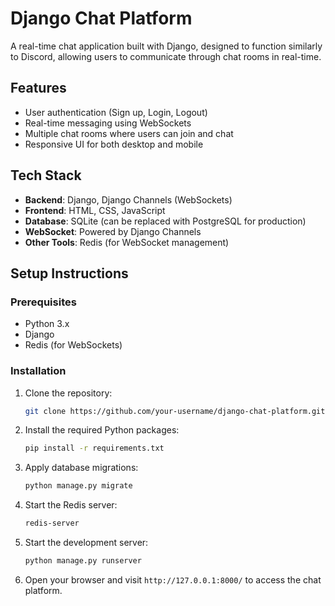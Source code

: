 # Django Chat Platform

A real-time chat application built with Django, designed to function similarly to Discord, allowing users to communicate through chat rooms in real-time.

## Features

- User authentication (Sign up, Login, Logout)
- Real-time messaging using WebSockets
- Multiple chat rooms where users can join and chat
- Responsive UI for both desktop and mobile

## Tech Stack

- **Backend**: Django, Django Channels (WebSockets)
- **Frontend**: HTML, CSS, JavaScript
- **Database**: SQLite (can be replaced with PostgreSQL for production)
- **WebSocket**: Powered by Django Channels
- **Other Tools**: Redis (for WebSocket management)

## Setup Instructions

### Prerequisites

- Python 3.x
- Django
- Redis (for WebSockets)

### Installation

1. Clone the repository:

    ```bash
    git clone https://github.com/your-username/django-chat-platform.git
    ```

2. Install the required Python packages:

    ```bash
    pip install -r requirements.txt
    ```

3. Apply database migrations:

    ```bash
    python manage.py migrate
    ```

4. Start the Redis server:

    ```bash
    redis-server
    ```

5. Start the development server:

    ```bash
    python manage.py runserver
    ```

6. Open your browser and visit `http://127.0.0.1:8000/` to access the chat platform.